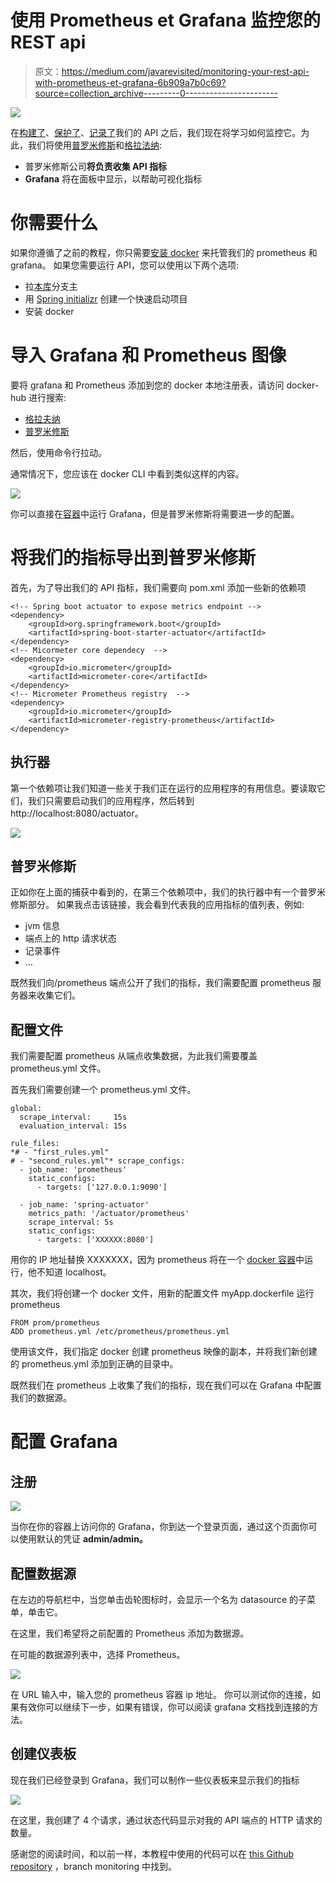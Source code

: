 # 使用 Prometheus et Grafana 监控您的 REST api

> 原文：<https://medium.com/javarevisited/monitoring-your-rest-api-with-prometheus-et-grafana-6b909a7b0c69?source=collection_archive---------0----------------------->

![](img/3eff1cc534471677f745cbedfcb53d2c.png)

在[构建了](/javarevisited/building-a-simple-rest-api-with-springboot-3f2e4b123ebb)、[保护了](/javarevisited/securing-your-rest-api-with-springsecurity-8ba440fe7b58)、[记录了](/javarevisited/documenting-your-api-with-swagger-c27a94104135)我们的 API 之后，我们现在将学习如何监控它。为此，我们将使用[普罗米修斯](https://prometheus.io/)和[格拉法纳](https://grafana.com/):

*   普罗米修斯公司**将负责收集 API 指标**
*   **Grafana** 将在面板中显示，以帮助可视化指标

# 你需要什么

如果你遵循了之前的教程，你只需要[安装 docker](https://docs.docker.com/get-docker/) 来托管我们的 prometheus 和 grafana。
如果您需要运行 API，您可以使用以下两个选项:

*   拉[本库](https://github.com/ErwanLT/HumanCloningFacilities)分支主
*   用 [Spring initializr](https://start.spring.io/) 创建一个快速启动项目
*   安装 docker

# 导入 Grafana 和 Prometheus 图像

要将 grafana 和 Prometheus 添加到您的 docker 本地注册表，请访问 docker-hub 进行搜索:

*   [格拉夫纳](https://hub.docker.com/r/grafana/grafana/)
*   [普罗米修斯](https://hub.docker.com/r/prom/prometheus)

然后，使用命令行拉动。

通常情况下，您应该在 docker CLI 中看到类似这样的内容。

[![](img/f75bdd1626c3a2c75f52c21a5e969393.png)](https://www.java67.com/2018/02/5-free-docker-courses-for-java-and-DevOps-engineers.html)

你可以直接在[容器](https://javarevisited.blogspot.com/2020/11/why-devops-engineer-learn-docker-kubernetes.html#axzz6dXsEfLvJ)中运行 Grafana，但是普罗米修斯将需要进一步的配置。

# 将我们的指标导出到普罗米修斯

首先，为了导出我们的 API 指标，我们需要向 pom.xml 添加一些新的依赖项

```
<!-- Spring boot actuator to expose metrics endpoint -->
<dependency>
    <groupId>org.springframework.boot</groupId>
    <artifactId>spring-boot-starter-actuator</artifactId>
</dependency>
<!-- Micormeter core dependecy  -->
<dependency>
    <groupId>io.micrometer</groupId>
    <artifactId>micrometer-core</artifactId>
</dependency>
<!-- Micrometer Prometheus registry  -->
<dependency>
    <groupId>io.micrometer</groupId>
    <artifactId>micrometer-registry-prometheus</artifactId>
</dependency>
```

## 执行器

第一个依赖项让我们知道一些关于我们正在运行的应用程序的有用信息。要读取它们，我们只需要启动我们的应用程序，然后转到 http://localhost:8080/actuator。

[![](img/9bb0570b1c04e886ffb710b3666eb8d2.png)](https://www.java67.com/2021/02/spring-boot-actuator-interview-questions-answers-java.html)

## 普罗米修斯

正如你在上面的捕获中看到的，在第三个依赖项中，我们的执行器中有一个普罗米修斯部分。
如果我点击该链接，我会看到代表我的应用指标的值列表，例如:

*   jvm 信息
*   端点上的 http 请求状态
*   记录事件
*   …

既然我们向/prometheus 端点公开了我们的指标，我们需要配置 prometheus 服务器来收集它们。

## 配置文件

我们需要配置 prometheus 从端点收集数据，为此我们需要覆盖 prometheus.yml 文件。

首先我们需要创建一个 prometheus.yml 文件。

```
global:
  scrape_interval:     15s 
  evaluation_interval: 15s 

rule_files:
*# - "first_rules.yml"
# - "second_rules.yml"* scrape_configs:
  - job_name: 'prometheus'
    static_configs:
      - targets: ['127.0.0.1:9090']

  - job_name: 'spring-actuator'
    metrics_path: '/actuator/prometheus'
    scrape_interval: 5s
    static_configs:
      - targets: ['XXXXXX:8080']
```

用你的 IP 地址替换 XXXXXXX，因为 prometheus 将在一个 [docker 容器](/javarevisited/10-free-courses-to-learn-docker-and-devops-for-frontend-developers-691ac7652cee?source=---------94------------------)中运行，他不知道 localhost。

其次，我们将创建一个 docker 文件，用新的配置文件 myApp.dockerfile 运行 prometheus

```
FROM prom/prometheus
ADD prometheus.yml /etc/prometheus/prometheus.yml
```

使用该文件，我们指定 docker 创建 prometheus 映像的副本，并将我们新创建的 prometheus.yml 添加到正确的目录中。

既然我们在 prometheus 上收集了我们的指标，现在我们可以在 Grafana 中配置我们的数据源。

# 配置 Grafana

## 注册

![](img/d92be6c296d8a30a154dc5a1f2351906.png)

当你在你的容器上访问你的 Grafana，你到达一个登录页面，通过这个页面你可以使用默认的凭证 **admin/admin。**

## 配置数据源

在左边的导航栏中，当您单击齿轮图标时，会显示一个名为 datasource 的子菜单，单击它。

在这里，我们希望将之前配置的 Prometheus 添加为数据源。

在可能的数据源列表中，选择 Prometheus。

![](img/fb217b43ecd3025542741b4045a064e3.png)

在 URL 输入中，输入您的 prometheus 容器 ip 地址。
你可以测试你的连接，如果有效你可以继续下一步，如果有错误，你可以阅读 grafana 文档找到连接的方法。

## 创建仪表板

现在我们已经登录到 Grafana，我们可以制作一些仪表板来显示我们的指标

[![](img/3864094bef1a986ef5e3a9581fc0cf5e.png)](https://javarevisited.blogspot.com/2021/02/-spring-boot-testing-interview-questions-answers-java.html)

在这里，我创建了 4 个请求，通过状态代码显示对我的 API 端点的 HTTP 请求的数量。

感谢您的阅读时间，和以前一样，本教程中使用的代码可以在 [this Github repository](https://github.com/ErwanLT/HumanCloningFacilities) ，branch monitoring 中找到。
